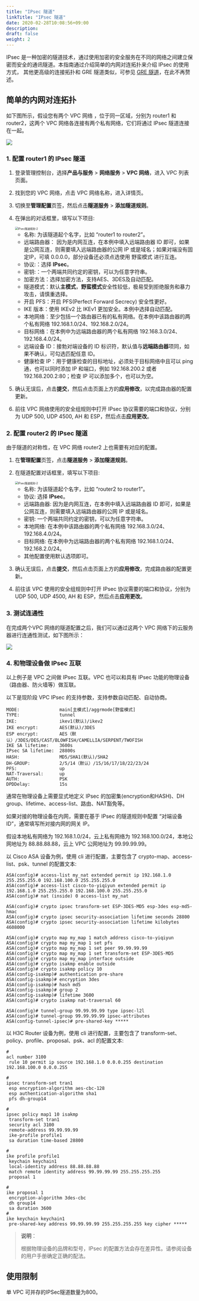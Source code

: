 ```yaml
---
title: "IPsec 隧道"
linkTitle: "IPsec 隧道"
date: 2020-02-28T10:08:56+09:00
description:
draft: false
weight: 2
---
```



IPsec 是一种加密的隧道技术，通过使用加密的安全服务在不同的网络之间建立保密而安全的通讯隧道。本指南通过介绍简单的内网对连拓扑来介绍 IPsec 的使用方式， 其他更高级的连接拓扑和 GRE 隧道类似，可参见 [GRE 隧道](../gre)，在此不再赘述。

## 简单的内网对连拓扑

如下图所示，假设您有两个 VPC 网络 ，位于同一区域，分别为 router1 和 router2，这两个 VPC 网络各连接有两个私有网络，它们将通过 IPsec 隧道连接在一起。

![](../../_images/ipsec-tunnel.png)

### 1. 配置 router1 的 IPsec 隧道

1. 登录管理控制台，选择**产品与服务** > **网络服务** > **VPC 网络**，进入 VPC 列表页面。

2. 找到您的 VPC 网络，点击 VPC 网络名称，进入详情页。

3. 切换至**管理配置**页签，然后点击**隧道服务** > **添加隧道规则**。

4. 在弹出的对话框里，填写以下项目:

   <img src="../../_images/ipsec-r1-r2.png" alt="IPsec隧道规则-2" style="zoom:50%;" />

   * 名称: 为该隧道起个名字，比如 “router1 to router2”。
   * 远端路由器： 因为是内网互连，在本例中填入远端路由器 ID 即可，如果是公网互连，则需要填入远端路由器的公网 IP 或是域名；如果对端没有固定IP，可填 0.0.0.0，部分设备还必须点选使用 野蛮模式 进行互连。
   * 协议:：选择 **IPsec**。
   * 密钥:：一个两端共同约定的密钥，可以为任意字符串。
   * 加密方法：选择加密方法，支持AES、3DES及自动匹配。
   * 隧道模式：默认**主模式**，**野蛮模式**安全性较低，极易受到拒绝服务和暴力攻击，请慎重选择。
   * 开启 PFS：开启 PFS(Perfect Forward Secrecy) 安全性更好。
   * IKE 版本：使用 IKEv2 比 IKEv1 更加安全。本例中选择自动匹配。
   * 本地网络：至少包括一个路由器已有的私有网络。在本例中该路由器的两个私有网络 192.168.1.0/24、192.168.2.0/24。
   * 目标网络：在本例中为远端路由器的两个私有网络 192.168.3.0/24、192.168.4.0/24。
   * 远端设备 ID：接勃对端设备的 ID 标识符，默认值与**远端路由器**项同，如果不确认，可勾选匹配任意 ID。
   * 健康检查 IP：用于健康检查的目标地址，必须处于目标网络中且可以 ping 通，也可以同时添加 IP 和端口，例如 192.168.200.2 或者 192.168.200.2:80；检查 IP 可以添加多个，也可以为空。

5. 确认无误后，点击**提交**，然后点击页面上方的**应用修改**，以完成路由器的配置更新。

5. 前往 VPC 网络使用的安全组规则中打开 IPsec 协议需要的端口和协议，分别为 UDP 500, UDP 4500, AH 和 ESP，然后点击**应用更改**。

### 2. 配置 router2 的 IPsec 隧道

由于隧道的对称性，在 VPC 网络 router2 上也需要有对应的配置。

1. 在**管理配置**页签，点击**隧道服务** > **添加隧道规则**。

2. 在隧道配置对话框里，填写以下项目:

   <img src="../../_images/ipsec-r2-r1.png" alt="IPsec隧道规则-2" style="zoom:50%;" />

   * 名称: 为该隧道起个名字，比如 “router2 to router1”。
   * 协议: 选择 **IPsec**。
   * 远端路由器: 因为是内网互连，在本例中填入远端路由器 ID 即可，如果是公网互连，则需要填入远端路由器的公网 IP 或是域名。
   * 密钥: 一个两端共同约定的密钥，可以为任意字符串。
   * 本地网络: 在本例中该路由器的两个私有网络 192.168.3.0/24、192.168.4.0/24。
   * 目标网络: 在本例中为远端路由器的两个私有网络 192.168.1.0/24、192.168.2.0/24。
   * 其他配置使用默认选项即可。

3. 确认无误后，点击**提交**，然后点击页面上方的**应用修改**，完成路由器的配置更新。

4. 前往该 VPC 使用的安全组规则中打开 IPsec 协议需要的端口和协议，分别为 UDP 500, UDP 4500, AH 和 ESP，然后点击**应用更改**。

### 3. 测试连通性

在完成两个VPC 网络的隧道配置之后，我们可以通过这两个 VPC 网络下的云服务器进行连通性测试，如下图所示：

![](../../_images/ipsec-r1-r2-ping.png)

### 4. 和物理设备做 IPsec 互联

以上例子是 VPC 之间做 IPsec 互联。VPC 也可以和具有 IPsec 功能的物理设备（路由器、防火墙等）做互联。

以下是现阶段 VPC IPsec 的支持参数，支持参数自动匹配、自动协商。

```
MODE:               main[主模式]/aggrmode[野蛮模式]
TYPE:               tunnel
IKE:                ikev1(默认)/ikev2
IKE encrypt:        AES(默认)/3DES
ESP encrypt:        AES（默认）/3DES/DES/CAST/BLOWFISH/CAMELLIA/SERPENT/TWOFISH
IKE SA lifetime:    3600s
IPsec SA lifetime:  28800s
HASH:               MD5/SHA1(默认)/SHA2
DH-GROUP:           2/5/14（默认）/15/16/17/18/22/23/24
PFS:                up
NAT-Traversal:      up
AUTH:               PSK
DPDDelay:           15s
```

通常在物理设备上需要显式地定义 IPsec 的加密集(encryption和HASH)、DH group、lifetime、access-list、路由、NAT豁免等。

如果对接的物理设备在内网，需要在基于 IPsec 的隧道规则中配置 “对端设备ID”，通常填写所对接内网的网关 IP。

假设本地私有网络为 192.168.1.0/24，云上私有网络为 192.168.100.0/24，本地公网地址为 88.88.88.88，云上 VPC 公网地址为 99.99.99.99。

以 Cisco ASA 设备为例，使用 cli 进行配置，主要包含了 crypto-map、access-list、psk、tunnel 的配置文本:

```
ASA(config)# access-list my_nat extended permit ip 192.168.1.0 255.255.255.0 192.168.100.0 255.255.255.0
ASA(config)# access-list cisco-to-yiqiyun extended permit ip 192.168.1.0 255.255.255.0 192.168.100.0 255.255.255.0
ASA(config)# nat (inside) 0 access-list my_nat

ASA(config)# crypto ipsec transform-set ESP-3DES-MD5 esp-3des esp-md5-hmac
ASA(config)# crypto ipsec security-association lifetime seconds 28800
ASA(config)# crypto ipsec security-association lifetime kilobytes 4608000

ASA(config)# crypto map my_map 1 match address cisco-to-yiqiyun
ASA(config)# crypto map my_map 1 set pfs
ASA(config)# crypto map my_map 1 set peer 99.99.99.99
ASA(config)# crypto map my_map 1 set transform-set ESP-3DES-MD5
ASA(config)# crypto map my_map interface outside
ASA(config)# crypto isakmp enable outside
ASA(config)# crypto isakmp policy 10
ASA(config-isakmp)# authentication pre-share
ASA(config-isakmp)# encryption 3des
ASA(config-isakmp)# hash md5
ASA(config-isakmp)# group 2
ASA(config-isakmp)# lifetime 3600
ASA(config)# crypto isakmp nat-traversal 60

ASA(config)# tunnel-group 99.99.99.99 type ipsec-l2l
ASA(config)# tunnel-group 99.99.99.99 ipsec-attributes
ASA(config-tunnel-ipsec)# pre-shared-key *****
```

以 H3C Router 设备为例，使用 cli 进行配置，主要包含了 transform-set、policy、profile、proposal、psk、acl 的配置文本:

```
#
acl number 3100
 rule 10 permit ip source 192.168.1.0 0.0.0.255 destination 192.168.100.0 0.0.0.255

#
ipsec transform-set tran1
 esp encryption-algorithm aes-cbc-128
 esp authentication-algorithm sha1
 pfs dh-group14

#
ipsec policy map1 10 isakmp
 transform-set tran1
 security acl 3100
 remote-address 99.99.99.99
 ike-profile profile1
 sa duration time-based 28800

#
ike profile profile1
 keychain keychain1
 local-identity address 88.88.88.88
 match remote identity address 99.99.99.99 255.255.255.255
 proposal 1

#
ike proposal 1
 encryption-algorithm 3des-cbc
 dh group14
 sa duration 3600
#
ike keychain keychain1
 pre-shared-key address 99.99.99.99 255.255.255.255 key cipher *****
```

> **说明**：
>
> 根据物理设备的品牌和型号，IPsec 的配置方法会存在差异性。请参阅设备的用户手册确定正确的配法。

## 使用限制

单 VPC 可并存的IPSec隧道数量为800。

